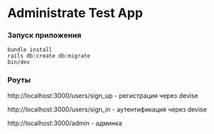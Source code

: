 # Administrate Test App

### Запуск приложения

```
bundle install
rails db:create db:migrate
bin/dev
```

### Роуты

http://localhost:3000/users/sign_up - регистрация через devise

http://localhost:3000/users/sign_in - аутентификация через devise

http://localhost:3000/admin - админка
